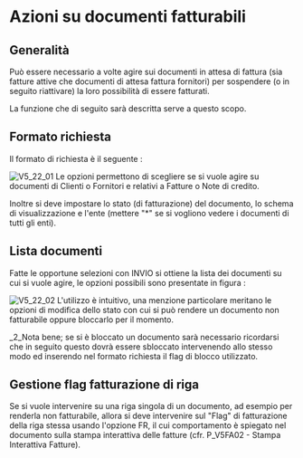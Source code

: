 # Azioni su documenti fatturabili

## Generalità
Può essere necessario a volte agire sui documenti in attesa di fattura (sia fatture attive che documenti di attesa fattura fornitori) per sospendere (o in seguito riattivare) la loro possibilità di essere fatturati.

La funzione che di seguito sarà descritta serve a questo scopo.

## Formato richiesta
Il formato di richiesta è il seguente : 

![V5_22_01](https://doc.smeup.com/immagini/MBDOC_OGG-P_V5DO21I/V5_22_01.png)
Le opzioni permettono di scegliere se si vuole agire su documenti di Clienti o Fornitori e relativi a Fatture o Note di credito.

Inoltre si deve impostare lo stato (di fatturazione) del documento, lo schema di visualizzazione e l'ente (mettere "\*" se si vogliono vedere i documenti di tutti gli enti).

## Lista documenti
Fatte le opportune selezioni con INVIO si ottiene la lista dei documenti su cui si vuole agire, le opzioni possibili sono presentate in figura : 

![V5_22_02](https://doc.smeup.com/immagini/MBDOC_OGG-P_V5DO21I/V5_22_02.png)
L'utilizzo è intuitivo, una menzione particolare meritano le opzioni di modifica dello stato con cui si può rendere un documento non fatturabile oppure bloccarlo per il momento.

_2_Nota bene; se si è bloccato un documento sarà necessario ricordarsi che in seguito questo dovrà essere sbloccato intervenendo allo stesso modo ed inserendo nel formato richiesta il flag di blocco utilizzato.

## Gestione flag fatturazione di riga
Se si vuole intervenire su una riga singola di un documento, ad esempio per renderla non fatturabile, allora si deve intervenire sul "Flag" di fatturazione della riga stessa usando l'opzione FR, il cui comportamento è spiegato nel documento sulla stampa interattiva delle fatture (cfr. P_V5FA02 - Stampa Interattiva Fatture).
